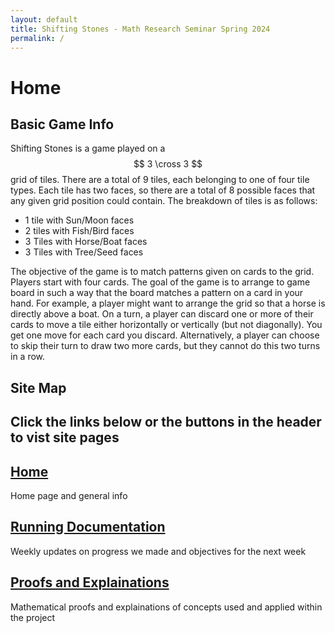 ```yaml
---
layout: default
title: Shifting Stones - Math Research Seminar Spring 2024
permalink: /
---
```


# Home

## Basic Game Info

Shifting Stones is a game played on a $$ 3 \cross 3 $$ grid of tiles. There are a total of 9 tiles, each belonging to one of four
tile types. Each tile has two faces, so there are a total of 8 possible faces that any given grid position could contain. The
breakdown of tiles is as follows:

- 1 tile with Sun/Moon faces
- 2 tiles with Fish/Bird faces
- 3 Tiles with Horse/Boat faces
- 3 Tiles with Tree/Seed faces

The objective of the game is to match patterns given on cards to the grid. Players start with four cards. The goal of the game is 
to arrange to game board in such a way that the board matches a pattern on a card in your hand. For example, a player might want to
arrange the grid so that a horse is directly above a boat. On a turn, a player can discard one or more of their cards to move a tile
either horizontally or vertically (but not diagonally). You get one move for each card you discard. Alternatively, a player can choose
to skip their turn to draw two more cards, but they cannot do this two turns in a row.

## Site Map

## Click the links below or the buttons in the header to vist site pages

## [Home](/home)

Home page and general info

## [Running Documentation](/docs)

Weekly updates on progress we made and objectives for the next week

## [Proofs and Explainations](/proofs)

Mathematical proofs and explainations of concepts used and applied within the project
